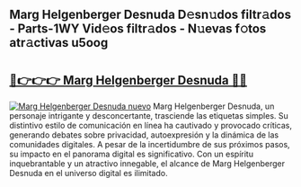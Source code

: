 ## Marg Helgenberger Desnuda D𝚎sn𝚞dos filtr𝚊dos - Parts-1WY Vid𝚎os filtr𝚊dos - N𝚞evas f𝚘tos atr𝚊ctivas u5oog

# <h2><a href="http://mb49xpi.tromn.icu/?c=Marg+Helgenberger+Desnuda">🔗👉👉👉 Marg Helgenberger Desnuda 🔗🔗</a></h2>

[![Marg Helgenberger Desnuda nuevo](https://i.imgur.com/pEAQMta.gif)](http://mb49xpi.tromn.icu/?c=Marg+Helgenberger+Desnuda)
Marg Helgenberger Desnuda, un personaje intrigante y desconcertante, trasciende las etiquetas simples. Su distintivo estilo de comunicación en línea ha cautivado y provocado críticas, generando debates sobre privacidad, autoexpresión y la dinámica de las comunidades digitales. A pesar de la incertidumbre de sus próximos pasos, su impacto en el panorama digital es significativo. Con un espíritu inquebrantable y un atractivo innegable, el alcance de Marg Helgenberger Desnuda en el universo digital es ilimitado.
